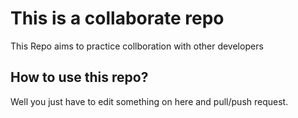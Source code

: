 # This is a collaborate repo
This Repo aims to practice collboration with other developers

## How to use this repo?
Well you just have to edit something on here and pull/push request.